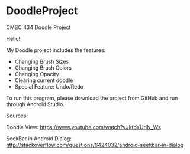 # DoodleProject
CMSC 434 Doodle Project

Hello!

My Doodle project includes the features:
- Changing Brush Sizes
- Changing Brush Colors
- Changing Opacity
- Clearing current doodle
- Special Feature: Undo/Redo 

To run this program, please download the project from GitHub and run through Android Studio.

Sources:

Doodle View: 
https://www.youtube.com/watch?v=ktbYUrlN_Ws

SeekBar in Android Dialog: 
http://stackoverflow.com/questions/6424032/android-seekbar-in-dialog
